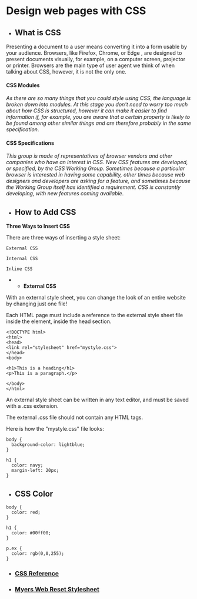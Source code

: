 
# Design web pages with CSS

* ## What is CSS
Presenting a document to a user means converting it into a form usable by your audience. Browsers, like Firefox, Chrome, or Edge , are designed to present documents visually, for example, on a computer screen, projector or printer. Browsers are the main type of user agent we think of when talking about CSS, however, it is not the only one.


#### CSS Modules

*As there are so many things that you could style using CSS, the language is broken down into modules. At this stage you don't need to worry too much about how CSS is structured, however it can make it easier to find information if, for example, you are aware that a certain property is likely to be found among other similar things and are therefore probably in the same specification*.

#### CSS Specifications

*This group is made of representatives of browser vendors and other companies who have an interest in CSS. New CSS features are developed, or specified, by the CSS Working Group. Sometimes because a particular browser is interested in having some capability, other times because web designers and developers are asking for a feature, and sometimes because the Working Group itself has identified a requirement. CSS is constantly developing, with new features coming available*.

* ## How to Add CSS

 **Three Ways to Insert CSS**

There are three ways of inserting a style sheet:
```
External CSS

Internal CSS

Inline CSS
```
- * **External CSS**

With an external style sheet, you can change the look of an entire website by changing just one file!

Each HTML page must include a reference to the external style sheet file inside the <link> element, inside the head section.
```
<!DOCTYPE html>
<html>
<head>
<link rel="stylesheet" href="mystyle.css">
</head>
<body>

<h1>This is a heading</h1>
<p>This is a paragraph.</p>

</body>
</html>
```
An external style sheet can be written in any text editor, and must be saved with a .css extension.

The external .css file should not contain any HTML tags.

Here is how the "mystyle.css" file looks:
```
body {
  background-color: lightblue;
}

h1 {
  color: navy;
  margin-left: 20px;
}
```
* ## CSS Color
```
body {
  color: red;
}

h1 {
  color: #00ff00;
}

p.ex {
  color: rgb(0,0,255);
}
```
* ### [CSS Reference](https://developer.mozilla.org/en-US/docs/Web/CSS/Reference)


* ### [Myers Web Reset Stylesheet](https://meyerweb.com/eric/tools/css/reset/)
